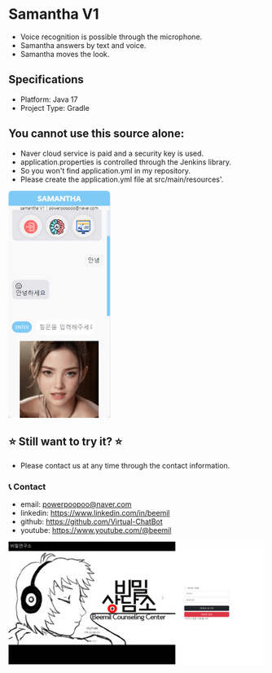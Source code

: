 # Samantha V1

* Voice recognition is possible through the microphone.
* Samantha answers by text and voice.
* Samantha moves the look.

## Specifications
* Platform: Java 17
* Project Type: Gradle

## You cannot use this source alone:
* Naver cloud service is paid and a security key is used.
* application.properties is controlled through the Jenkins library.
* So you won't find application.yml in my repository.
* Please create the application.yml file at src/main/resources'.

<img src="./app.png" alt="Streaming App" width="200"/>

## ⭐ Still want to try it? ⭐
* Please contact us at any time through the contact information.

### 📞 Contact

* email: powerpoopoo@naver.com
* linkedin: https://www.linkedin.com/in/beemil
* github: https://github.com/Virtual-ChatBot
* youtube: https://www.youtube.com/@beemil

![app](./agents_app.png)
